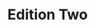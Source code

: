 ---
layout: default
name: editiontwo
title: Edition Two
description: This is a description of edition twoedi.
---